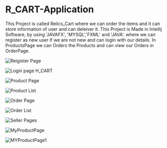 # R_CART-Application
This Project is called Relics_Cart where we can order the items and it can store information of user and can deleiver it. This Project is Made in Intellij Software, by using 'JAVAFX', 'MYSQL','FXML' and 'JAVA'.
where we can register as new user if we are not new and can login with our details. In ProductsPage we can Orders the Products and can view our Orders in OrderPage.


![Reigister Page](https://user-images.githubusercontent.com/40628690/203967640-14ee849a-effc-4ad8-ada3-936c68e10611.png)

![Login page H_CART](https://user-images.githubusercontent.com/40628690/203533888-e2398f97-bb43-435b-8632-e77f28f6fc3c.png)

![Product Page](https://user-images.githubusercontent.com/40628690/203533903-7e9c8ec0-259a-4644-aa11-f1f12a197dee.png)

![Product List](https://user-images.githubusercontent.com/40628690/203533932-fd4aafb1-fc85-492a-97ef-6c9ab0e54071.png)

![Order Page](https://user-images.githubusercontent.com/40628690/203533948-be134af9-7db6-4e3a-bad8-35cf4c5b35a9.png)

![Order List](https://user-images.githubusercontent.com/40628690/203533995-d19f3eb1-345c-4549-af2e-66bef33dd7f7.png)

![Seller Pages](https://user-images.githubusercontent.com/40628690/203967692-7b9a56d0-485d-4789-8c5a-88854630f639.png)

![MyProductPage](https://user-images.githubusercontent.com/40628690/203967701-f368a239-8bde-4d48-835c-e8752890d0c8.png)

![MYProductPage1](https://user-images.githubusercontent.com/40628690/203967719-c71437cb-26ff-486d-8b14-066629b13d89.png)
